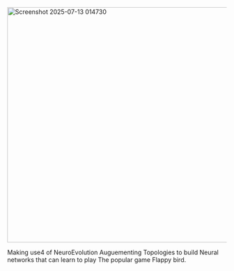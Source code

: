 
<img width="960" height="539" alt="Screenshot 2025-07-13 014730" src="https://github.com/user-attachments/assets/d1d40bda-c44c-49f4-9267-ecc445b05e98" />


Making use4 of NeuroEvolution Auguementing Topologies to build Neural networks that can learn to play The popular game Flappy bird.

